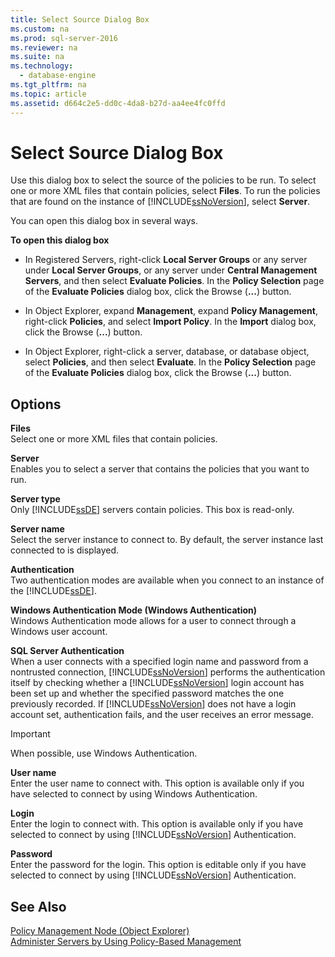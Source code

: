 ```yaml
---
title: Select Source Dialog Box
ms.custom: na
ms.prod: sql-server-2016
ms.reviewer: na
ms.suite: na
ms.technology: 
  - database-engine
ms.tgt_pltfrm: na
ms.topic: article
ms.assetid: d664c2e5-dd0c-4da8-b27d-aa4ee4fc0ffd
---
```

# Select Source Dialog Box
  Use this dialog box to select the source of the policies to be run. To select one or more XML files that contain policies, select **Files**. To run the policies that are found on the instance of [!INCLUDE[ssNoVersion](../../Topics/TopicNameContainA/includes/ssNoVersion_md.md)], select **Server**.  
  
 You can open this dialog box in several ways.  
  
 **To open this dialog box**  
  
-   In Registered Servers, right-click **Local Server Groups** or any server under **Local Server Groups**, or any server under **Central Management Servers**, and then select **Evaluate Policies**. In the **Policy Selection** page of the **Evaluate Policies** dialog box, click the Browse (**...**) button.  
  
-   In Object Explorer, expand **Management**, expand **Policy Management**, right-click **Policies**, and select **Import Policy**. In the **Import** dialog box, click the Browse (**...**) button.  
  
-   In Object Explorer, right-click a server, database, or database object, select **Policies**, and then select **Evaluate**. In the **Policy Selection** page of the **Evaluate Policies** dialog box, click the Browse (**...**) button.  
  
## Options  
 **Files**  
 Select one or more XML files that contain policies.  
  
 **Server**  
 Enables you to select a server that contains the policies that you want to run.  
  
 **Server type**  
 Only [!INCLUDE[ssDE](../../Topics/TopicNameContainA/includes/ssDE_md.md)] servers contain policies. This box is read-only.  
  
 **Server name**  
 Select the server instance to connect to. By default, the server instance last connected to is displayed.  
  
 **Authentication**  
 Two authentication modes are available when you connect to an instance of the [!INCLUDE[ssDE](../../Topics/TopicNameContainA/includes/ssDE_md.md)].  
  
 **Windows Authentication Mode (Windows Authentication)**  
 Windows Authentication mode allows for a user to connect through a Windows user account.  
  
 **SQL Server Authentication**  
 When a user connects with a specified login name and password from a nontrusted connection, [!INCLUDE[ssNoVersion](../../Topics/TopicNameContainA/includes/ssNoVersion_md.md)] performs the authentication itself by checking whether a [!INCLUDE[ssNoVersion](../../Topics/TopicNameContainA/includes/ssNoVersion_md.md)] login account has been set up and whether the specified password matches the one previously recorded. If [!INCLUDE[ssNoVersion](../../Topics/TopicNameContainA/includes/ssNoVersion_md.md)] does not have a login account set, authentication fails, and the user receives an error message.  
  
> [!IMPORTANT]  
>  When possible, use Windows Authentication.  
  
 **User name**  
 Enter the user name to connect with. This option is available only if you have selected to connect by using Windows Authentication.  
  
 **Login**  
 Enter the login to connect with. This option is available only if you have selected to connect by using [!INCLUDE[ssNoVersion](../../Topics/TopicNameContainA/includes/ssNoVersion_md.md)] Authentication.  
  
 **Password**  
 Enter the password for the login. This option is editable only if you have selected to connect by using [!INCLUDE[ssNoVersion](../../Topics/TopicNameContainA/includes/ssNoVersion_md.md)] Authentication.  
  
## See Also  
 [Policy Management Node &#40;Object Explorer&#41;](../../Topics/TopicNameNotContainA/Policy-Management-Node--Object-Explorer-.md)   
 [Administer Servers by Using Policy-Based Management](../../Topics/TopicNameNotContainA/Administer-Servers-by-Using-Policy-Based-Management.md)  
  
  